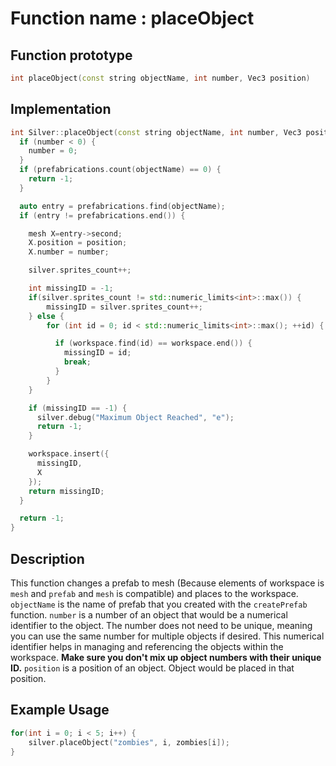 # Function name : placeObject

## Function prototype

```cpp
int placeObject(const string objectName, int number, Vec3 position) 
```

## Implementation

```cpp
int Silver::placeObject(const string objectName, int number, Vec3 position) {
  if (number < 0) {
    number = 0;
  }
  if (prefabrications.count(objectName) == 0) {
    return -1;
  }

  auto entry = prefabrications.find(objectName);
  if (entry != prefabrications.end()) {

    mesh X=entry->second;
    X.position = position;
    X.number = number;

    silver.sprites_count++;

    int missingID = -1;
    if(silver.sprites_count != std::numeric_limits<int>::max()) {
        missingID = silver.sprites_count++;
    } else {
        for (int id = 0; id < std::numeric_limits<int>::max(); ++id) {

          if (workspace.find(id) == workspace.end()) {
            missingID = id;
            break;
          }
        }
    }

    if (missingID == -1) {
      silver.debug("Maximum Object Reached", "e");
      return -1;
    }

    workspace.insert({
      missingID,
      X
    });
    return missingID;
  }

  return -1;
}
```

## Description
This function changes a prefab to mesh (Because elements of workspace is `mesh` and `prefab` and `mesh` is compatible)  and places to the workspace. 
`objectName` is the name of prefab that you created with the `createPrefab` function. 
`number` is a number of an object that would be a numerical identifier to the object. The number does not need to be unique, 
meaning you can use the same number for multiple objects if desired. 
This numerical identifier helps in managing and referencing the objects within the workspace. 
**Make sure you don't mix up object numbers with their unique ID.**
`position` is a position of an object. Object would be placed in that position.


## Example Usage
```cpp
for(int i = 0; i < 5; i++) {
    silver.placeObject("zombies", i, zombies[i]);
}
```
